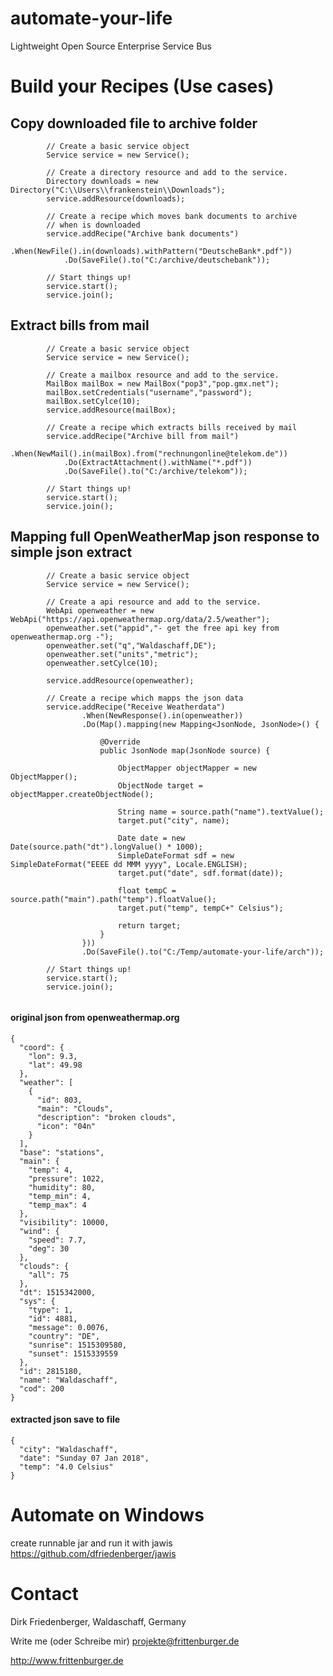 # automate-your-life
Lightweight Open Source Enterprise Service Bus

# Build your Recipes (Use cases)
## Copy downloaded file to archive folder
```
		// Create a basic service object 
		Service service = new Service();

		// Create a directory resource and add to the service.
		Directory downloads = new Directory("C:\\Users\\frankenstein\\Downloads");
		service.addResource(downloads);
		
		// Create a recipe which moves bank documents to archive 
		// when is downloaded  
		service.addRecipe("Archive bank documents")
			.When(NewFile().in(downloads).withPattern("DeutscheBank*.pdf"))
			.Do(SaveFile().to("C:/archive/deutschebank"));
		
		// Start things up! 
		service.start();
		service.join();
```

## Extract bills from mail
```
		// Create a basic service object 
		Service service = new Service();

		// Create a mailbox resource and add to the service.
		MailBox mailBox = new MailBox("pop3","pop.gmx.net");
		mailBox.setCredentials("username","password");
		mailBox.setCylce(10);
		service.addResource(mailBox);
	
		// Create a recipe which extracts bills received by mail
		service.addRecipe("Archive bill from mail")
			.When(NewMail().in(mailBox).from("rechnungonline@telekom.de"))
			.Do(ExtractAttachment().withName("*.pdf"))
			.Do(SaveFile().to("C:/archive/telekom"));
		
		// Start things up! 
		service.start();
		service.join();
```

## Mapping full OpenWeatherMap json response to simple json extract
```
        // Create a basic service object 
		Service service = new Service();

		// Create a api resource and add to the service.
		WebApi openweather = new WebApi("https://api.openweathermap.org/data/2.5/weather"); 
		openweather.set("appid","- get the free api key from openweathermap.org -");
		openweather.set("q","Waldaschaff,DE");
		openweather.set("units","metric");
		openweather.setCylce(10);

		service.addResource(openweather);
		
		// Create a recipe which mapps the json data
		service.addRecipe("Receive Weatherdata")
				.When(NewResponse().in(openweather))
				.Do(Map().mapping(new Mapping<JsonNode, JsonNode>() {

					@Override
					public JsonNode map(JsonNode source) {

						ObjectMapper objectMapper = new ObjectMapper();
						ObjectNode target = objectMapper.createObjectNode();
						
						String name = source.path("name").textValue();
						target.put("city", name);

						Date date = new Date(source.path("dt").longValue() * 1000);
						SimpleDateFormat sdf = new SimpleDateFormat("EEEE dd MMM yyyy", Locale.ENGLISH);
						target.put("date", sdf.format(date));
						
						float tempC = source.path("main").path("temp").floatValue();
						target.put("temp", tempC+" Celsius");
					
						return target;
					}
				}))
				.Do(SaveFile().to("C:/Temp/automate-your-life/arch"));
	
		// Start things up! 
		service.start();
		service.join();


```
#### original json from openweathermap.org
```
{
  "coord": {
    "lon": 9.3,
    "lat": 49.98
  },
  "weather": [
    {
      "id": 803,
      "main": "Clouds",
      "description": "broken clouds",
      "icon": "04n"
    }
  ],
  "base": "stations",
  "main": {
    "temp": 4,
    "pressure": 1022,
    "humidity": 80,
    "temp_min": 4,
    "temp_max": 4
  },
  "visibility": 10000,
  "wind": {
    "speed": 7.7,
    "deg": 30
  },
  "clouds": {
    "all": 75
  },
  "dt": 1515342000,
  "sys": {
    "type": 1,
    "id": 4881,
    "message": 0.0076,
    "country": "DE",
    "sunrise": 1515309580,
    "sunset": 1515339559
  },
  "id": 2815180,
  "name": "Waldaschaff",
  "cod": 200
}
```
#### extracted json save to file
```
{
  "city": "Waldaschaff",
  "date": "Sunday 07 Jan 2018",
  "temp": "4.0 Celsius"
}
```

# Automate on Windows
create runnable jar and run it with jawis https://github.com/dfriedenberger/jawis

# Contact
Dirk Friedenberger, Waldaschaff, Germany

Write me (oder Schreibe mir)
projekte@frittenburger.de

http://www.frittenburger.de 


